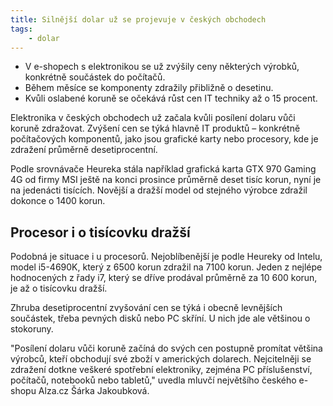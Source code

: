 ```yaml
---
title: Silnější dolar už se projevuje v českých obchodech
tags:
    - dolar
---
```


- V e-shopech s elektronikou se už zvýšily ceny některých výrobků, konkrétně součástek do počítačů.
- Během měsíce se komponenty zdražily přibližně o desetinu.
- Kvůli oslabené koruně se očekává růst cen IT techniky až o 15 procent.

Elektronika v českých obchodech už začala kvůli posílení dolaru vůči koruně zdražovat. Zvýšení cen se týká hlavně IT produktů – konkrétně počítačových komponentů, jako jsou grafické karty nebo procesory, kde je zdražení průměrně desetiprocentní.

Podle srovnávače Heureka stála například grafická karta GTX 970 Gaming 4G od firmy MSI ještě na konci prosince průměrně deset tisíc korun, nyní je na jedenácti tisících. Novější a dražší model od stejného výrobce zdražil dokonce o 1400 korun.

## Procesor i o tisícovku dražší

Podobná je situace i u procesorů. Nejoblíbenější je podle Heureky od Intelu, model i5-4690K, který z 6500 korun zdražil na 7100 korun. Jeden z nejlépe hodnocených z řady i7, který se dříve prodával průměrně za 10 600 korun, je až o tisícovku dražší.

Zhruba desetiprocentní zvyšování cen se týká i obecně levnějších součástek, třeba pevných disků nebo PC skříní. U nich jde ale většinou o stokoruny.

"Posílení dolaru vůči koruně začíná do svých cen postupně promítat většina výrobců, kteří obchodují své zboží v amerických dolarech. Nejcitelněji se zdražení dotkne veškeré spotřební elektroniky, zejména PC příslušenství, počítačů, notebooků nebo tabletů," uvedla mluvčí největšího českého e-shopu Alza.cz Šárka Jakoubková.
